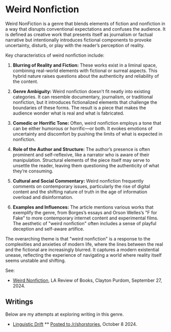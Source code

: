 # Weird Nonfiction

Weird NonFiction is a genre that blends elements of fiction and nonfiction in a way that disrupts conventional expectations and confuses the audience. It is defined as creative work that presents itself as journalism or factual narrative but intentionally introduces fictional components to provoke uncertainty, disturb, or play with the reader’s perception of reality.

Key characteristics of weird nonfiction include:

1. **Blurring of Reality and Fiction:** These works exist in a liminal space, combining real-world elements with fictional or surreal aspects. This hybrid nature raises questions about the authenticity and reliability of the content.

2. **Genre Ambiguity:** Weird nonfiction doesn’t fit neatly into existing categories. It can resemble documentary, journalism, or traditional nonfiction, but it introduces fictionalized elements that challenge the boundaries of these forms. The result is a piece that makes the audience wonder what is real and what is fabricated.

3. **Comedic or Horrific Tone:** Often, weird nonfiction employs a tone that can be either humorous or horrific—or both. It evokes emotions of uncertainty and discomfort by pushing the limits of what is expected in nonfiction.

4. **Role of the Author and Structure:** The author’s presence is often prominent and self-reflexive, like a narrator who is aware of their manipulation. Structural elements of the piece itself may serve to unsettle the reader, leaving them questioning the authenticity of what they’re consuming.

5. **Cultural and Social Commentary:** Weird nonfiction frequently comments on contemporary issues, particularly the rise of digital content and the shifting nature of truth in the age of information overload and disinformation.

6. **Examples and Influences:** The article mentions various works that exemplify the genre, from Borges’s essays and Orson Welles’s "F for Fake" to more contemporary internet content and experimental films. The aesthetic of "weird nonfiction" often includes a sense of playful deception and self-aware artifice.

The overarching theme is that "weird nonfiction" is a response to the complexities and anxieties of modern life, where the lines between the real and the fictional are increasingly blurred. It captures a modern existential unease, reflecting the experience of navigating a world where reality itself seems unstable and shifting.

See:

* [Weird Nonfiction](https://lareviewofbooks.org/article/weird-nonfiction/), LA Review of Books, Clayton Purdom, September 27, 2024.

## Writings

Below are my attempts at exploring writing in this genre.

* [Linguistic Drift](tales/LinguisticDrift.md)
** [Posted to /r/shorstories](https://www.reddit.com/r/shortstories/comments/1fylzjo/hr_linguistic_drift/), October 8 2024.

